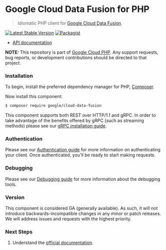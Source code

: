 # Google Cloud Data Fusion for PHP

> Idiomatic PHP client for [Google Cloud Data Fusion](https://cloud.google.com/data-fusion).

[![Latest Stable Version](https://poser.pugx.org/google/cloud-data-fusion/v/stable)](https://packagist.org/packages/google/cloud-data-fusion) [![Packagist](https://img.shields.io/packagist/dm/google/cloud-data-fusion.svg)](https://packagist.org/packages/google/cloud-data-fusion)

* [API documentation](https://cloud.google.com/php/docs/reference/cloud-data-fusion/latest)

**NOTE:** This repository is part of [Google Cloud PHP](https://github.com/googleapis/google-cloud-php). Any
support requests, bug reports, or development contributions should be directed to
that project.

### Installation

To begin, install the preferred dependency manager for PHP, [Composer](https://getcomposer.org/).

Now install this component:

```sh
$ composer require google/cloud-data-fusion
```

This component supports both REST over HTTP/1.1 and gRPC. In order to take advantage of the benefits offered by gRPC (such as streaming methods)
please see our [gRPC installation guide](https://cloud.google.com/php/grpc).

### Authentication

Please see our [Authentication guide](https://github.com/googleapis/google-cloud-php/blob/main/AUTHENTICATION.md) for more information
on authenticating your client. Once authenticated, you'll be ready to start making requests.

### Debugging

Please see our [Debugging guide](https://github.com/googleapis/google-cloud-php/blob/main/DEBUG.md)
for more information about the debugging tools.

### Version

This component is considered GA (generally available). As such, it will not introduce backwards-incompatible changes in
any minor or patch releases. We will address issues and requests with the highest priority.

### Next Steps

1. Understand the [official documentation](https://cloud.google.com/data-fusion/docs).
